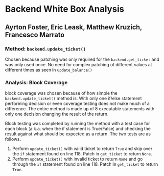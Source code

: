# Backend White Box Analysis
## Ayrton Foster, Eric Leask, Matthew Kruzich, Francesco Marrato

### Method: ```backend.update_ticket()```
Chosen because patching was only required for the ```backend.get_ticket``` and was only used once. No need for 
complex patching of different values at different times as seen in ```update_balance()```
### Analysis: Block Coverage
block coverage was chosen because of how simple the ```backend.update_ticket()``` method is.
With only one if/else statement performing decision or even coverage testing does not make much of a difference.
The entire method is made up of 8 executable statements with only one decision changing the result of the return.

Block testing was completed by running the method with a test case for each block (a.k.a. when the if statement
 is True/False) and checking the result against what should be expected as a return. The two tests are as follows.
 
 1. Perform ```update_ticket()``` with valid ticket to return ```True``` and skip over the ```if``` statement found on line 118.
 Patch in ```get_ticket``` to return ```None```.
 2. Perform ```update_ticket()``` with invalid ticket to return ```None``` and go through the ```if``` statement found on line 118.
 Patch in ```get_ticket``` to return ```True```.

